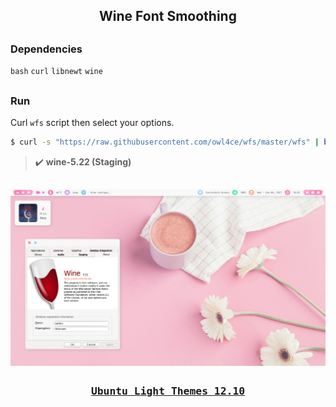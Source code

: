 <h2 align="center">Wine Font Smoothing</h2>

##  
### Dependencies <img alt="" align="right" src="https://badges.pufler.dev/visits/owl4ce/wfs?style=flat-square&label=&color=fa74b2&logo=GitHub&logoColor=white&labelColor=373e4d"/>
`bash` `curl` `libnewt` `wine`

##  
### Run
Curl `wfs` script then select your options.

```bash
$ curl -s "https://raw.githubusercontent.com/owl4ce/wfs/master/wfs" | bash
```

> :heavy_check_mark: **wine-5.22 (Staging)**

##  

<img src="./screenshots/screenshot.png" align="center"/>

##  

### <p align="center"><a href="https://www.deviantart.com/aerilius/art/Ubuntu-Light-Themes-12-10-327631977"><kbd>Ubuntu Light Themes 12.10</kbd></a></p>
